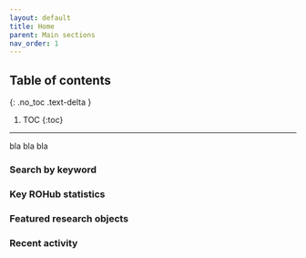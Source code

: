 ```yaml
---
layout: default
title: Home
parent: Main sections
nav_order: 1
---
```


## Table of contents
{: .no_toc .text-delta }

1. TOC
{:toc}

---

bla bla bla

### Search by keyword

### Key ROHub statistics

### Featured research objects

### Recent activity

